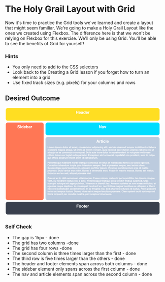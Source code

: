 # The Holy Grail Layout with Grid

Now it's time to practice the Grid tools we've learned and create a layout that might seem familiar. We're going to make a Holy Grail Layout like the ones we created using Flexbox. The difference here is that we won't be relying on Flexbox for this exercise. We'll only be using Grid. You'll be able to see the benefits of Grid for yourself!

### Hints

- You only need to add to the CSS selectors
- Look back to the Creating a Grid lesson if you forget how to turn an element into a grid
- Use fixed track sizes (e.g. pixels) for your columns and rows

## Desired Outcome

![desired outcome](./desired-outcome.png)

### Self Check

- The gap is 15px - done
- The grid has two columns -done
- The grid has four rows -done
- The second column is three times larger than the first - done
- The third row is five times larger than the others - done
- The header and footer elements span across both columns - done
- The sidebar element only spans across the first column - done
- The nav and article elements span across the second column - done
